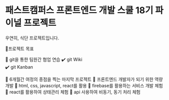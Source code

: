# 패스트캠퍼스 프론트엔드 개발 스쿨 18기 파이널 프로젝트

우연히, 식단 프로젝트입니다.

🦊프로젝트 목표

🦊 git을 통한 팀원간 협업 연습
✔️ git Wiki  
✔️ git Kanban

🍕 6개월간 여정의 종점을 찍는 마지막 프로젝트
🍕 프론트엔드 개발자가 되기 위한 역량개발
🍕 html, css, javascript, react를 활용
🍕 firebase를 활용하는 서비스 개발 체험
🍕 react를 활용하여 상태관리 체험
🍕 api 사용하여 비동기, 동기 처리 체험
